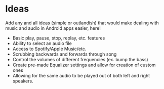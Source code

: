 # Ideas
Add any and all ideas (simple or outlandish) that would make dealing with music and audio in Android apps easier, here!

* Basic play, pause, stop, replay, etc. features
* Ability to select an audio file
* Access to Spotify/Apple Music/etc.
* Scrubbing backwards and forwards through song
* Control the volumes of different frequencies (ex. bump the bass)
* Create pre-made Equalizer settings and allow for creation of custom ones
* Allowing for the same audio to be played out of both left and right speakers.
